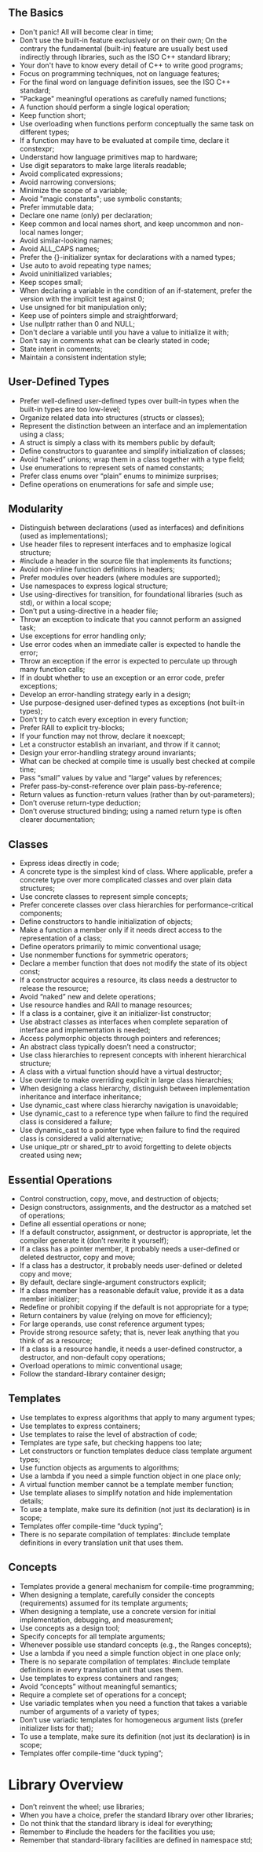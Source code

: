 ## The Basics

- Don't panic! All will become clear in time;
- Don't use the built-in feature exclusively  or on their own; On the contrary the fundamental (built-in) feature are usually best used indirectly through libraries, such as the ISO C++ standard library;
- Your don't have to know every detail of C++ to write good programs;
- Focus on programming techniques, not on language features;
- For the final word on language definition issues, see the ISO C++ standard;
- "Package" meaningful operations as carefully named functions;
- A function should perform a single logical operation;
- Keep function short;
- Use overloading when functions perform conceptually the same task on different types;
- If a function may have to be evaluated at compile time, declare it constexpr;
- Understand how language primitives map to hardware;
- Use digit separators to make large literals readable;
- Avoid complicated expressions;
- Avoid narrowing conversions;
- Minimize the scope of a variable;
- Avoid "magic constants"; use symbolic constants;
- Prefer immutable data;
- Declare one name (only) per declaration;
- Keep common and local names short, and keep uncommon and non-local names longer;
- Avoid similar-looking names;
- Avoid ALL_CAPS names;
- Prefer the {}-initializer syntax for declarations with a named types;
- Use auto to avoid repeating type names;
- Avoid uninitialized variables;
- Keep scopes small;
- When declaring a variable in the condition of an if-statement, prefer the version with the implicit test against 0;
- Use unsigned for bit manipulation only;
- Keep use of pointers simple and straightforward;
- Use nullptr rather than 0 and NULL;
- Don't declare a variable until you have a value to initialize it with;
- Don't say in comments what can be clearly stated in code;
- State intent in comments;
- Maintain a consistent indentation style; 

## User-Defined Types

- Prefer well-defined user-defined types over built-in types when the built-in types are too low-level;
- Organize related data into structures (structs or classes);
- Represent the distinction between an interface and an implementation using a class;
- A struct is simply a class with its members public by default;
- Define constructors to guarantee and simplify initialization of classes;
- Avoid “naked” unions; wrap them in a class together with a type field;
- Use enumerations to represent sets of named constants;
- Prefer class enums over “plain” enums to minimize surprises;
- Define operations on enumerations for safe and simple use;

## Modularity

- Distinguish between declarations (used as interfaces) and definitions (used as implementations);
- Use header files to represent interfaces and to emphasize logical structure;
- #include a header in the source file that implements its functions;
- Avoid non-inline function definitions in headers;
- Prefer modules over headers (where modules are supported);
- Use namespaces to express logical structure;
- Use using-directives for transition, for foundational libraries (such as std), or within a local scope;
- Don’t put a using-directive in a header file;
- Throw an exception to indicate that you cannot perform an assigned task;
- Use exceptions for error handling only; 
- Use error codes when an immediate caller is expected to handle the error;
- Throw an exception if the error is expected to perculate up through many function calls;
- If in doubt whether to use an exception or an error code, prefer exceptions;
- Develop an error-handling strategy early in a design;
- Use purpose-designed user-defined types as exceptions (not built-in types);
- Don’t try to catch every exception in every function;
- Prefer RAII to explicit try-blocks;
- If your function may not throw, declare it noexcept;
- Let a constructor establish an invariant, and throw if it cannot;
- Design your error-handling strategy around invariants;
- What can be checked at compile time is usually best checked at compile time;
- Pass “small” values by value and “large“ values by references;
- Prefer pass-by-const-reference over plain pass-by-reference;
- Return values as function-return values (rather than by out-parameters);
- Don’t overuse return-type deduction;
- Don’t overuse structured binding; using a named return type is often clearer documentation;

## Classes

- Express ideas directly in code;
- A concrete type is the simplest kind of class. Where applicable, prefer a concrete type over more complicated classes and over plain data structures;
- Use concrete classes to represent simple concepts;
- Prefer concerete classes over class hierarchies for performance-critical components;
- Define constructors to handle initialization of objects;
- Make a function a member only if it needs direct access to the representation of a class;
- Define operators primarily to mimic conventional usage;
- Use nonmember functions for symmetric operators;
- Declare a member function that does not modify the state of its object const;
- If a constructor acquires a resource, its class needs a destructor to release the resource;
- Avoid “naked” new and delete operations;
- Use resource handles and RAII to manage resources;
- If a class is a container, give it an initializer-list constructor;
- Use abstract classes as interfaces when complete separation of interface and implementation is needed;
- Access polymorphic objects through pointers and references;
- An abstract class typically doesn’t need a constructor;
- Use class hierarchies to represent concepts with inherent hierarchical structure;
- A class with a virtual function should have a virtual destructor;
- Use override to make overriding explicit in large class hierarchies;
- When designing a class hierarchy, distinguish between implementation inheritance and interface inheritance;
- Use dynamic_cast where class hierarchy navigation is unavoidable;
- Use dynamic_cast to a reference type when failure to find the required class is considered a failure;
- Use dynamic_cast to a pointer type when failure to find the required class is considered a valid alternative;
- Use unique_ptr or shared_ptr to avoid forgetting to delete objects created using new;

## Essential Operations

- Control construction, copy, move, and destruction of objects;
- Design constructors, assignments, and the destructor as a matched set of operations;
- Define all essential operations or none;
- If a default constructor, assignment, or destructor is appropriate, let the compiler generate it (don’t rewrite it yourself);
- If a class has a pointer member, it probably needs a user-defined or deleted destructor, copy and move;
- If a class has a destructor, it probably needs user-defined or deleted copy and move;
- By default, declare single-argument constructors explicit;
- If a class member has a reasonable default value, provide it as a data member initializer;
- Redefine or prohibit copying if the default is not appropriate for a type;
- Return containers by value (relying on move for efficiency);
- For large operands, use const reference argument types;
- Provide strong resource safety; that is, never leak anything that you think of as a resource;
- If a class is a resource handle, it needs a user-defined constructor, a destructor, and non-default copy operations;
- Overload operations to mimic conventional usage;
- Follow the standard-library container design;

## Templates
- Use templates to express algorithms that apply to many argument types;
- Use templates to express containers;
- Use templates to raise the level of abstraction of code;
- Templates are type safe, but checking happens too late;
- Let constructors or function templates deduce class template argument types;
- Use function objects as arguments to algorithms;
- Use a lambda if you need a simple function object in one place only;
- A virtual function member cannot be a template member function;
- Use template aliases to simplify notation and hide implementation details;
- To use a template, make sure its definition (not just its declaration) is in scope;
- Templates offer compile-time “duck typing”;
- There is no separate compilation of templates: #include template definitions in every translation unit that uses them.

## Concepts
- Templates provide a general mechanism for compile-time programming;
- When designing a template, carefully consider the concepts (requirements) assumed for its template arguments;
- When designing a template, use a concrete version for initial implementation, debugging, and measurement;
- Use concepts as a design tool;
- Specify concepts for all template arguments;
- Whenever possible use standard concepts (e.g., the Ranges concepts);
- Use a lambda if you need a simple function object in one place only;
- There is no separate compilation of templates: #include template definitions in every translation unit that uses them.
- Use templates to express containers and ranges;
- Avoid “concepts” without meaningful semantics;
- Require a complete set of operations for a concept;
- Use variadic templates when you need a function that takes a variable number of arguments of a variety of types;
- Don’t use variadic templates for homogeneous argument lists (prefer initializer lists for that);
- To use a template, make sure its definition (not just its declaration) is in scope;
- Templates offer compile-time “duck typing”;

# Library Overview

- Don’t reinvent the wheel; use libraries;
- When you have a choice, prefer the standard library over other libraries;
- Do not think that the standard library is ideal for everything;
- Remember to #include the headers for the facilities you use;
- Remember that standard-library facilities are defined in namespace std;

